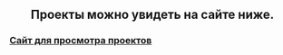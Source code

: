 <h2 align="center">Проекты можно увидеть на сайте ниже.</h2> 

### [Сайт для просмотра проектов](https://codepen.io/Prioraved/pens/public)
